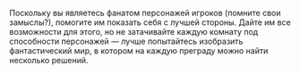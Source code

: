 Поскольку вы являетесь фанатом персонажей игроков (помните свои замыслы?), помогите им показать себя с лучшей стороны. Дайте им все возможности для этого, но не затачивайте каждую комнату под способности персонажей — лучше попытайтесь изобразить фантастический мир, в котором на каждую преграду можно найти несколько решений.